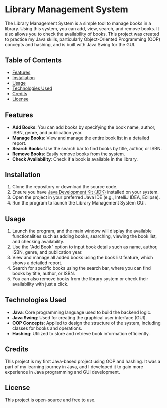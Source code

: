 # Library Management System

The Library Management System is a simple tool to manage books in a library. Using this system, you can add, view, search, and remove books. It also allows you to check the availability of books. This project was created to practice my Java skills, particularly Object-Oriented Programming (OOP) concepts and hashing, and is built with Java Swing for the GUI.

## Table of Contents

- [Features](#features)
- [Installation](#installation)
- [Usage](#usage)
- [Technologies Used](#technologies-used)
- [Credits](#credits)
- [License](#license)

## Features

- **Add Books**: You can add books by specifying the book name, author, ISBN, genre, and publication year.
- **Manage Books**: View and manage the entire book list in a detailed report.
- **Search Books**: Use the search bar to find books by title, author, or ISBN.
- **Remove Books**: Easily remove books from the system.
- **Check Availability**: Check if a book is available in the library.

## Installation

1. Clone the repository or download the source code.
2. Ensure you have [Java Development Kit (JDK)](https://www.oracle.com/java/technologies/javase-jdk15-downloads.html) installed on your system.
3. Open the project in your preferred Java IDE (e.g., IntelliJ IDEA, Eclipse).
4. Run the program to launch the Library Management System GUI.

## Usage

1. Launch the program, and the main window will display the available functionalities such as adding books, searching, viewing the book list, and checking availability.
2. Use the "Add Book" option to input book details such as name, author, ISBN, genre, and publication year.
3. View and manage all added books using the book list feature, which shows a detailed report.
4. Search for specific books using the search bar, where you can find books by title, author, or ISBN.
5. You can also remove books from the library system or check their availability with just a click.

## Technologies Used

- **Java**: Core programming language used to build the backend logic.
- **Java Swing**: Used for creating the graphical user interface (GUI).
- **OOP Concepts**: Applied to design the structure of the system, including classes for books and operations.
- **Hashing**: Utilized to store and retrieve book information efficiently.

## Credits

This project is my first Java-based project using OOP and hashing. It was a part of my learning journey in Java, and I developed it to gain more experience in Java programming and GUI development.

## License

This project is open-source and free to use.
